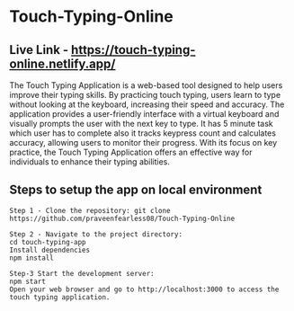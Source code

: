# Touch-Typing-Online

## Live Link - https://touch-typing-online.netlify.app/

The Touch Typing Application is a web-based tool designed to help users improve their typing skills. By practicing touch typing, users learn to type without looking at the keyboard, increasing their speed and accuracy. The application provides a user-friendly interface with a virtual keyboard and visually prompts the user with the next key to type. It has 5 minute task which user has to complete also it tracks keypress count and calculates accuracy, allowing users to monitor their progress. With its focus on key practice, the Touch Typing Application offers an effective way for individuals to enhance their typing abilities.

## Steps to setup the app on local environment

    Step 1 - Clone the repository: git clone https://github.com/praveenfearless08/Touch-Typing-Online
    
    Step 2 - Navigate to the project directory:
    cd touch-typing-app
    Install dependencies
    npm install
    
    Step-3 Start the development server:
    npm start
    Open your web browser and go to http://localhost:3000 to access the touch typing application.


